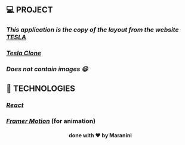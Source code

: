 ## 💻 PROJECT

  ### *This application is the copy of the layout from the website [TESLA](https://www.tesla.com/)*
  ### [*Tesla Clone*](https://teslabymaranini.netlify.app/)
  ### *Does not contain images 😄*
  
## 🚀 TECHNOLOGIES

  ### [*React*](https://en.reactjs.org/)
  ### [*Framer Motion*](https://en.reactjs.org/) (for animation)
  
  
  
   <h4 align="center">done with ❤️ by Maranini</h4>

